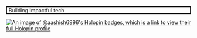 <marquee direction="right" behavior="alternate"
             style="border:BLACK 2px SOLID">
        Building Impactful tech
    </marquee>

[![An image of @aashish6996's Holopin badges, which is a link to view their full Holopin profile](https://holopin.me/aashish6996)](https://holopin.io/@aashish6996)
